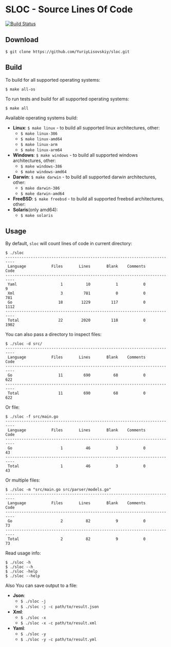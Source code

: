 # SLOC - **S**ource **L**ines **O**f **C**ode
[![Build Status](https://travis-ci.org/YuriyLisovskiy/sloc.svg?branch=master)](https://travis-ci.org/YuriyLisovskiy/sloc)
## Download
```
$ git clone https://github.com/YuriyLisovskiy/sloc.git
```
## Build
To build for all supported operating systems:
```
$ make all-os
``` 
To run tests and build for all supported operating systems:
```
$ make all
```

Available operating systems build:
* **Linux**: `$ make linux` - to build all supported linux architectures, other:
    * `$ make linux-386`
    * `$ make linux-amd64`
    * `$ make linux-arm`
    * `$ make linux-arm64`
* **Windows**: `$ make windows` - to build all supported windows architectures, other:
    * `$ make windows-386`
    * `$ make windows-amd64`
* **Darwin**: `$ make darwin` - to build all supported darwin architectures, other:
    * `$ make darwin-386`
    * `$ make darwin-amd64`
* **FreeBSD**: `$ make freebsd` - to build all supported freebsd architectures, other:
* **Solaris**(only amd64):
    * `$ make solaris`
## Usage
By default, `sloc` will count lines of code in current directory:
```
$ ./sloc
--------------------------------------------------------------------------
 Language           Files       Lines       Blank    Comments        Code
--------------------------------------------------------------------------
 Yaml                   1          10           1           0           9
 Xml                    3         781           0           0         781
 Go                    18        1229         117           0        1112
--------------------------------------------------------------------------
 Total                 22        2020         118           0        1902
```
You can also pass a directory to inspect files:
```
$ ./sloc -d src/
--------------------------------------------------------------------------
 Language           Files       Lines       Blank    Comments        Code
--------------------------------------------------------------------------
 Go                    11         690          68           0         622
--------------------------------------------------------------------------
 Total                 11         690          68           0         622

```
Or file:
```
$ ./sloc -f src/main.go
--------------------------------------------------------------------------
 Language           Files       Lines       Blank    Comments        Code
--------------------------------------------------------------------------
 Go                     1          46           3           0          43
--------------------------------------------------------------------------
 Total                  1          46           3           0          43

```
Or multiple files:
```
$ ./sloc -m "src/main.go src/parser/models.go"
--------------------------------------------------------------------------
 Language           Files       Lines       Blank    Comments        Code
--------------------------------------------------------------------------
 Go                     2          82           9           0          73
--------------------------------------------------------------------------
 Total                  2          82           9           0          73

```
Read usage info:
```
$ ./sloc -h
$ ./sloc --h
$ ./sloc -help
$ ./sloc --help
```
Also You can save output to a file:
* **Json**: 
    * `$ ./sloc -j`
    * `$ ./sloc -j -c path/to/result.json`
* **Xml**:
    * `$ ./sloc -x`
    * `$ ./sloc -x -c path/to/result.xml`
* **Yaml**:
    * `$ ./sloc -y`
    * `$ ./sloc -y -c path/to/result.yml`
